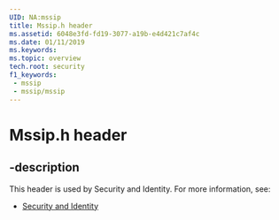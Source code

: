 ```yaml
---
UID: NA:mssip
title: Mssip.h header
ms.assetid: 6048e3fd-fd19-3077-a19b-e4d421c7af4c
ms.date: 01/11/2019
ms.keywords: 
ms.topic: overview
tech.root: security
f1_keywords:
 - mssip
 - mssip/mssip
---
```


# Mssip.h header


## -description

This header is used by Security and Identity. For more information, see:

- [Security and Identity](../_security/index.md)

